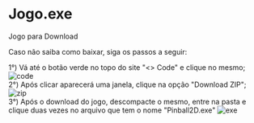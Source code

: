 # Jogo.exe
 Jogo para Download

Caso não saiba como baixar, siga os passos a seguir:

1°) Vá até o botão verde no topo do site "<> Code" e clique no mesmo;
![code](https://github.com/Adriel025/Jogo.exe/assets/111098428/1eaf088a-0c79-4612-9acd-24699c586558)
<br>
2°) Após clicar aparecerá uma janela, clique na opção "Download ZIP";
![zip](https://github.com/Adriel025/Jogo.exe/assets/111098428/21672083-d1bc-4fdb-86ea-73465558bac7)
<br>
3°) Após o download do jogo, descompacte o mesmo, entre na pasta e clique duas vezes no arquivo que tem o nome "Pinball2D.exe"
![exe](https://github.com/Adriel025/Jogo.exe/assets/111098428/36b55e72-c414-40d1-adc8-21229db6452c)
